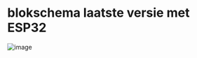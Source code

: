 # blokschema laatste versie met ESP32
![image](https://user-images.githubusercontent.com/91600019/144408627-9d9369f7-1c2b-4676-9bba-629bc74f049e.png)

